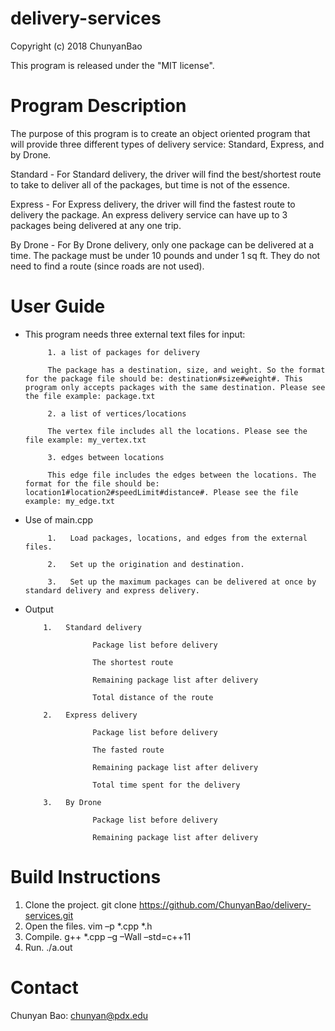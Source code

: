 # delivery-services

Copyright (c) 2018 ChunyanBao

This program is released under the "MIT license".

# Program Description

The purpose of this program is to create an object oriented program that will provide 
three different types of delivery service: Standard, Express, and by Drone.

Standard - For Standard delivery, the driver will find the best/shortest route to take to deliver
           all of the packages, but time is not of the essence.
           
Express - For Express delivery, the driver will find the fastest route to delivery the package. An express
          delivery service can have up to 3 packages being delivered at any one trip.
          
By Drone - For By Drone delivery, only one package can be delivered at a time. The 
           package must be under 10 pounds and under 1 sq ft. They do not need to find a
           route (since roads are not used).
          
# User Guide

* This program needs three external text files for input:

           1. a list of packages for delivery
           
           The package has a destination, size, and weight. So the format for the package file should be: destination#size#weight#. This program only accepts packages with the same destination. Please see the file example: package.txt

           2. a list of vertices/locations

           The vertex file includes all the locations. Please see the file example: my_vertex.txt

           3. edges between locations

           This edge file includes the edges between the locations. The format for the file should be: location1#location2#speedLimit#distance#. Please see the file example: my_edge.txt
           
* Use of main.cpp

           1.	Load packages, locations, and edges from the external files. 
           
           2.	Set up the origination and destination.
           
           3.	Set up the maximum packages can be delivered at once by standard delivery and express delivery.
           
 * Output 
 
           1.	Standard delivery
           
                      Package list before delivery
                      
                      The shortest route 
                      
                      Remaining package list after delivery
                      
                      Total distance of the route
                      
           2.	Express delivery
           
                      Package list before delivery
                      
                      The fasted route 
                      
                      Remaining package list after delivery
                      
                      Total time spent for the delivery
                      
           3.	By Drone
           
                      Package list before delivery
                      
                      Remaining package list after delivery
                      
 # Build Instructions
 
1.	Clone the project. git clone https://github.com/ChunyanBao/delivery-services.git
2.	Open the files. vim –p *.cpp *.h
3.	Compile. g++ *.cpp –g –Wall –std=c++11
4.	Run.  ./a.out

# Contact

Chunyan Bao: chunyan@pdx.edu


           
           

